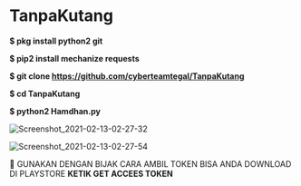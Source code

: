 # TanpaKutang


**$ pkg install python2 git**

**$ pip2 install mechanize requests**

**$ git clone https://github.com/cyberteamtegal/TanpaKutang**

**$ cd TanpaKutang**

**$ python2 Hamdhan.py**


 ![Screenshot_2021-02-13-02-27-32](https://user-images.githubusercontent.com/56188981/107827252-fcf11480-6db8-11eb-8f24-5cc4ea450b34.jpg)

![Screenshot_2021-02-13-02-27-54](https://user-images.githubusercontent.com/56188981/107827431-607b4200-6db9-11eb-9d1c-2a5c89111e75.jpg)

:memo: GUNAKAN DENGAN BIJAK CARA AMBIL TOKEN BISA ANDA DOWNLOAD DI PLAYSTORE **KETIK GET ACCEES TOKEN**

